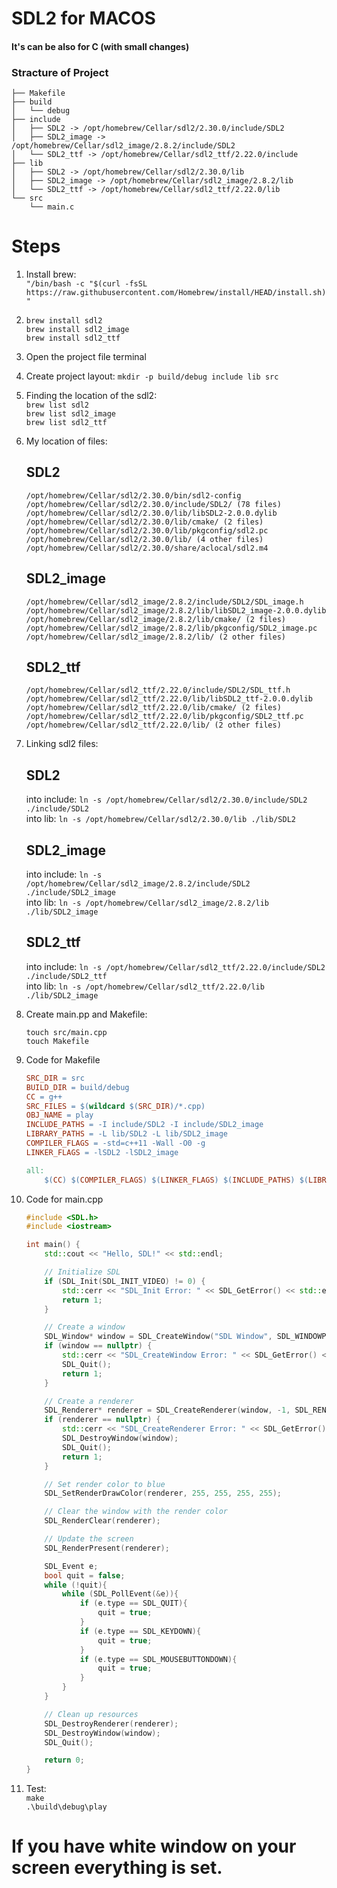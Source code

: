# SDL2 for MACOS
#### It's can be also for C (with small changes)

### Stracture of Project
```tree
├── Makefile
├── build
│   └── debug
├── include
│   ├── SDL2 -> /opt/homebrew/Cellar/sdl2/2.30.0/include/SDL2
│   ├── SDL2_image -> /opt/homebrew/Cellar/sdl2_image/2.8.2/include/SDL2
│   └── SDL2_ttf -> /opt/homebrew/Cellar/sdl2_ttf/2.22.0/include
├── lib
│   ├── SDL2 -> /opt/homebrew/Cellar/sdl2/2.30.0/lib
│   ├── SDL2_image -> /opt/homebrew/Cellar/sdl2_image/2.8.2/lib
│   └── SDL2_ttf -> /opt/homebrew/Cellar/sdl2_ttf/2.22.0/lib
└── src
    └── main.c
```
# Steps

1. Install brew:\
    `"/bin/bash -c "$(curl -fsSL https://raw.githubusercontent.com/Homebrew/install/HEAD/install.sh)"`
   
2. `brew install sdl2`\
   `brew install sdl2_image`\
   `brew install sdl2_ttf`

3. Open the project file terminal

4. Create project layout: `mkdir -p build/debug include lib src`
   
5. Finding the location of the sdl2:\
    `brew list sdl2`\
    `brew list sdl2_image`\
    `brew list sdl2_ttf`

6. My location of files:
    ## SDL2
    ```
    /opt/homebrew/Cellar/sdl2/2.30.0/bin/sdl2-config
    /opt/homebrew/Cellar/sdl2/2.30.0/include/SDL2/ (78 files)
    /opt/homebrew/Cellar/sdl2/2.30.0/lib/libSDL2-2.0.0.dylib
    /opt/homebrew/Cellar/sdl2/2.30.0/lib/cmake/ (2 files)
    /opt/homebrew/Cellar/sdl2/2.30.0/lib/pkgconfig/sdl2.pc
    /opt/homebrew/Cellar/sdl2/2.30.0/lib/ (4 other files)
    /opt/homebrew/Cellar/sdl2/2.30.0/share/aclocal/sdl2.m4
    ```
    ## SDL2_image
    ```
    /opt/homebrew/Cellar/sdl2_image/2.8.2/include/SDL2/SDL_image.h
    /opt/homebrew/Cellar/sdl2_image/2.8.2/lib/libSDL2_image-2.0.0.dylib
    /opt/homebrew/Cellar/sdl2_image/2.8.2/lib/cmake/ (2 files)
    /opt/homebrew/Cellar/sdl2_image/2.8.2/lib/pkgconfig/SDL2_image.pc
    /opt/homebrew/Cellar/sdl2_image/2.8.2/lib/ (2 other files)
    ```
    ## SDL2_ttf
    ```
    /opt/homebrew/Cellar/sdl2_ttf/2.22.0/include/SDL2/SDL_ttf.h
    /opt/homebrew/Cellar/sdl2_ttf/2.22.0/lib/libSDL2_ttf-2.0.0.dylib
    /opt/homebrew/Cellar/sdl2_ttf/2.22.0/lib/cmake/ (2 files)
    /opt/homebrew/Cellar/sdl2_ttf/2.22.0/lib/pkgconfig/SDL2_ttf.pc
    /opt/homebrew/Cellar/sdl2_ttf/2.22.0/lib/ (2 other files)
    ```

7. Linking sdl2 files:
   ## SDL2
   into include: `ln -s /opt/homebrew/Cellar/sdl2/2.30.0/include/SDL2 ./include/SDL2`\
   into lib: `ln -s /opt/homebrew/Cellar/sdl2/2.30.0/lib ./lib/SDL2`
   ## SDL2_image
    into include: `ln -s /opt/homebrew/Cellar/sdl2_image/2.8.2/include/SDL2 ./include/SDL2_image`\
    into lib: `ln -s /opt/homebrew/Cellar/sdl2_image/2.8.2/lib ./lib/SDL2_image`
   ## SDL2_ttf
    into include: `ln -s /opt/homebrew/Cellar/sdl2_ttf/2.22.0/include/SDL2 ./include/SDL2_ttf`\
    into lib: `ln -s /opt/homebrew/Cellar/sdl2_ttf/2.22.0/lib ./lib/SDL2_image`

8.  Create main.pp and Makefile: 
    ```
    touch src/main.cpp
    touch Makefile
    ```
9.  Code for Makefile
    ```Makefile
    SRC_DIR = src
    BUILD_DIR = build/debug
    CC = g++
    SRC_FILES = $(wildcard $(SRC_DIR)/*.cpp)
    OBJ_NAME = play
    INCLUDE_PATHS = -I include/SDL2 -I include/SDL2_image
    LIBRARY_PATHS = -L lib/SDL2 -L lib/SDL2_image
    COMPILER_FLAGS = -std=c++11 -Wall -O0 -g
    LINKER_FLAGS = -lSDL2 -lSDL2_image

    all:
        $(CC) $(COMPILER_FLAGS) $(LINKER_FLAGS) $(INCLUDE_PATHS) $(LIBRARY_PATHS) $(SRC_FILES) -o $(BUILD_DIR)/$(OBJ_NAME)
    ```

10. Code for main.cpp
    ````cpp
    #include <SDL.h>
    #include <iostream>

    int main() {
        std::cout << "Hello, SDL!" << std::endl;

        // Initialize SDL
        if (SDL_Init(SDL_INIT_VIDEO) != 0) {
            std::cerr << "SDL_Init Error: " << SDL_GetError() << std::endl;
            return 1;
        }

        // Create a window
        SDL_Window* window = SDL_CreateWindow("SDL Window", SDL_WINDOWPOS_CENTERED, SDL_WINDOWPOS_CENTERED, 640, 480, SDL_WINDOW_SHOWN | SDL_WINDOW_RESIZABLE);
        if (window == nullptr) {
            std::cerr << "SDL_CreateWindow Error: " << SDL_GetError() << std::endl;
            SDL_Quit();
            return 1;
        }

        // Create a renderer
        SDL_Renderer* renderer = SDL_CreateRenderer(window, -1, SDL_RENDERER_ACCELERATED | SDL_RENDERER_PRESENTVSYNC);
        if (renderer == nullptr) {
            std::cerr << "SDL_CreateRenderer Error: " << SDL_GetError() << std::endl;
            SDL_DestroyWindow(window);
            SDL_Quit();
            return 1;
        }

        // Set render color to blue
        SDL_SetRenderDrawColor(renderer, 255, 255, 255, 255);

        // Clear the window with the render color
        SDL_RenderClear(renderer);

        // Update the screen
        SDL_RenderPresent(renderer);

        SDL_Event e;
        bool quit = false;
        while (!quit){
            while (SDL_PollEvent(&e)){
                if (e.type == SDL_QUIT){
                    quit = true;
                }
                if (e.type == SDL_KEYDOWN){
                    quit = true;
                }
                if (e.type == SDL_MOUSEBUTTONDOWN){
                    quit = true;
                }
            }
        }

        // Clean up resources
        SDL_DestroyRenderer(renderer);
        SDL_DestroyWindow(window);
        SDL_Quit();

        return 0;
    }
11. Test:\
    `make`\
    `.\build\debug\play`

# If you have white window on your screen everything is set.
